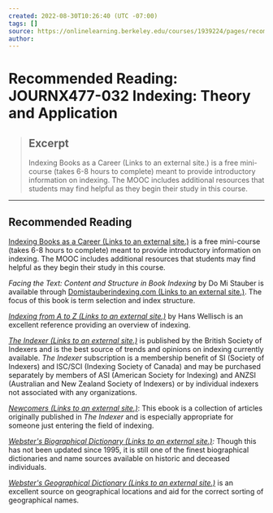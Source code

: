 ```yaml
---
created: 2022-08-30T10:26:40 (UTC -07:00)
tags: []
source: https://onlinelearning.berkeley.edu/courses/1939224/pages/recommended-reading
author: 
---
```


# Recommended Reading: JOURNX477-032 Indexing: Theory and Application

> ## Excerpt
> Indexing Books as a Career (Links to an external site.) is a free mini-course (takes 6-8 hours to complete) meant to provide introductory information on indexing. The MOOC includes additional resources that students may find helpful as they begin their study in this course.

---
## Recommended Reading

[Indexing Books as a Career (Links to an external site.)](https://canvas.instructure.com/enroll/WHM7D7) is a free mini-course (takes 6-8 hours to complete) meant to provide introductory information on indexing. The MOOC includes additional resources that students may find helpful as they begin their study in this course.

_Facing the Text: Content and Structure in Book Indexing_ by Do Mi Stauber is available through [Domistauberindexing.com (Links to an external site.)](http://www.domistauberindexing.com/). The focus of this book is term selection and index structure.

_[Indexing from A to Z (Links to an external site.)](http://www.amazon.com/s/ref=nb_sb_noss?url=search-alias%3Daps&field-keywords=Indexing+from+A+to+Z+by+Hans+Wellisch)_ by Hans Wellisch is an excellent reference providing an overview of indexing.

_[The Indexer (Links to an external site.)](http://www.theindexer.org/)_ is published by the British Society of Indexers and is the best source of trends and opinions on indexing currently available. _The Indexer_ subscription is a membership benefit of SI (Society of Indexers) and ISC/SCI (Indexing Society of Canada) and may be purchased separately by members of ASI (American Society for Indexing) and ANZSI (Australian and New Zealand Society of Indexers) or by individual indexers not associated with any organizations.

_[Newcomers (Links to an external site.)](https://www.amazon.com/Newcomers-selection-articles-those-indexing-ebook/dp/B009YYZDI2)_: This ebook is a collection of articles originally published in _The Indexer_ and is especially appropriate for someone just entering the field of indexing.

_[Webster's Biographical Dictionary (Links to an external site.)](http://www.amazon.com/Merriam-Websters-Biographical-Dictionary-Merriam-Webster/dp/0877797439):_ Though this has not been updated since 1995, it is still one of the finest biographical dictionaries and name sources available on historic and deceased individuals.

_[Webster's Geographical Dictionary (Links to an external site.)](http://www.amazon.com/s/?ie=UTF8&keywords=webster+geographical+dictionary&tag=mh0b-20&index=stripbooks&hvadid=1470801753&ref=pd_sl_95jxlalvqg_e)_ is an excellent source on geographical locations and aid for the correct sorting of geographical names.
